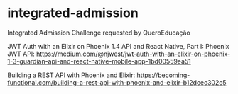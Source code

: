 # integrated-admission
Integrated Admission Challenge requested by QueroEducação

JWT Auth with an Elixir on Phoenix 1.4 API and React Native, Part I: Phoenix JWT API: <https://medium.com/@njwest/jwt-auth-with-an-elixir-on-phoenix-1-3-guardian-api-and-react-native-mobile-app-1bd00559ea51>

Building a REST API with Phoenix and Elixir: <https://becoming-functional.com/building-a-rest-api-with-phoenix-and-elixir-b12dcec302c5>
